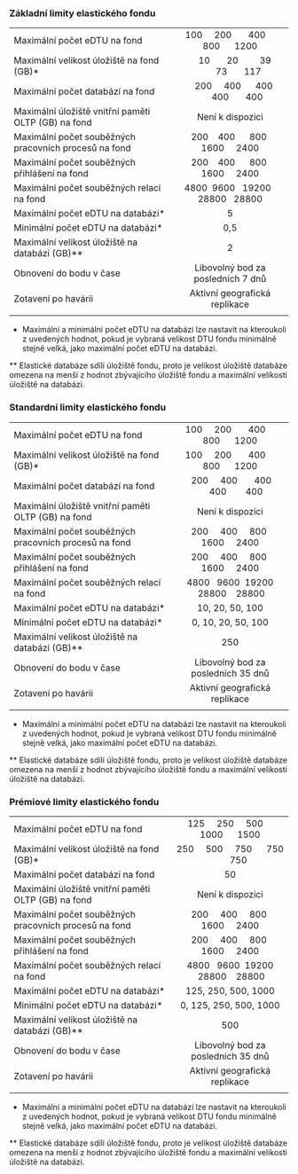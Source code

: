 
### <a name="basic-elastic-pool-limits"></a>Základní limity elastického fondu
|  |  |
| --- |:---:|
| Maximální počet eDTU na fond |&nbsp;100 &nbsp;&nbsp;&nbsp; 200 &nbsp;&nbsp;&nbsp;&nbsp;&nbsp; 400 &nbsp;&nbsp;&nbsp;&nbsp; 800 &nbsp;&nbsp;&nbsp;&nbsp; 1200 |
| Maximální velikost úložiště na fond (GB)* |&nbsp;&nbsp;&nbsp;&nbsp;10 &nbsp;&nbsp;&nbsp;&nbsp;&nbsp;&nbsp;20 &nbsp;&nbsp;&nbsp;&nbsp;&nbsp;&nbsp;&nbsp;&nbsp;39 &nbsp;&nbsp;&nbsp;&nbsp;&nbsp;&nbsp;&nbsp;73 &nbsp;&nbsp;&nbsp;&nbsp;&nbsp;&nbsp;117 |
| Maximální počet databází na fond |&nbsp;&nbsp;&nbsp;200 &nbsp;&nbsp;&nbsp;&nbsp;400 &nbsp;&nbsp;&nbsp;&nbsp;&nbsp;400 &nbsp;&nbsp;&nbsp;&nbsp;&nbsp;&nbsp;400 &nbsp;&nbsp;&nbsp;&nbsp;&nbsp;&nbsp;400 |
| Maximální úložiště vnitřní paměti OLTP (GB) na fond |Není k dispozici |
| Maximální počet souběžných pracovních procesů na fond |&nbsp;&nbsp;&nbsp;200 &nbsp;&nbsp; 400 &nbsp;&nbsp;&nbsp;&nbsp; 800 &nbsp;&nbsp;&nbsp; 1600 &nbsp;&nbsp;&nbsp;&nbsp;2400 |
| Maximální počet souběžných přihlášení na fond |&nbsp;&nbsp;&nbsp;200 &nbsp;&nbsp; 400 &nbsp;&nbsp;&nbsp;&nbsp; 800 &nbsp;&nbsp;&nbsp; 1600 &nbsp;&nbsp;&nbsp;&nbsp;2400 |
| Maximální počet souběžných relací na fond |4800 &nbsp;9600 &nbsp; 19200 &nbsp; 28800 &nbsp; 28800 |
| Maximální počet eDTU na databázi* |5 |
| Minimální počet eDTU na databázi* |0,5 |
| Maximální velikost úložiště na databázi (GB)** |2 |
| Obnovení do bodu v čase |Libovolný bod za posledních 7 dnů |
| Zotavení po havárii |Aktivní geografická replikace |
|  | |

* Maximální a minimální počet eDTU na databázi lze nastavit na kteroukoli z uvedených hodnot, pokud je vybraná velikost DTU fondu minimálně stejně velká, jako maximální počet eDTU na databázi. 

** Elastické databáze sdílí úložiště fondu, proto je velikost úložiště databáze omezena na menší z hodnot zbývajícího úložiště fondu a maximální velikosti úložiště na databázi.

### <a name="standard-elastic-pool-limits"></a>Standardní limity elastického fondu
|  |  |
| --- |:---:|
| Maximální počet eDTU na fond |&nbsp;100 &nbsp;&nbsp;&nbsp; 200 &nbsp;&nbsp;&nbsp;&nbsp;&nbsp; 400 &nbsp;&nbsp;&nbsp;&nbsp; 800 &nbsp;&nbsp;&nbsp;&nbsp; 1200 |
| Maximální velikost úložiště na fond (GB)* |&nbsp;100 &nbsp;&nbsp;&nbsp; 200 &nbsp;&nbsp;&nbsp;&nbsp;&nbsp; 400 &nbsp;&nbsp;&nbsp;&nbsp; 800 &nbsp;&nbsp;&nbsp;&nbsp; 1200 |
| Maximální počet databází na fond |&nbsp;200 &nbsp;&nbsp;&nbsp;&nbsp;400 &nbsp;&nbsp;&nbsp;&nbsp;&nbsp;&nbsp;400 &nbsp;&nbsp;&nbsp;&nbsp;&nbsp;400 &nbsp;&nbsp;&nbsp;&nbsp;&nbsp;&nbsp;&nbsp;400 |
| Maximální úložiště vnitřní paměti OLTP (GB) na fond |Není k dispozici |
| Maximální počet souběžných pracovních procesů na fond |&nbsp;&nbsp;200 &nbsp;&nbsp;&nbsp; 400 &nbsp;&nbsp;&nbsp; 800 &nbsp;&nbsp; 1600 &nbsp;&nbsp;&nbsp; 2400 |
| Maximální počet souběžných přihlášení na fond |&nbsp;&nbsp;200 &nbsp;&nbsp;&nbsp; 400 &nbsp;&nbsp;&nbsp; 800 &nbsp;&nbsp; 1600 &nbsp;&nbsp;&nbsp; 2400 |
| Maximální počet souběžných relací na fond |4800 &nbsp; 9600 &nbsp;19200 &nbsp;28800 &nbsp;&nbsp; 28800 |
| Maximální počet eDTU na databázi* |10, 20, 50, 100 |
| Minimální počet eDTU na databázi* |0, 10, 20, 50, 100 |
| Maximální velikost úložiště na databázi (GB)** |250 |
| Obnovení do bodu v čase |Libovolný bod za posledních 35 dnů |
| Zotavení po havárii |Aktivní geografická replikace |
|  | |

* Maximální a minimální počet eDTU na databázi lze nastavit na kteroukoli z uvedených hodnot, pokud je vybraná velikost DTU fondu minimálně stejně velká, jako maximální počet eDTU na databázi. 

** Elastické databáze sdílí úložiště fondu, proto je velikost úložiště databáze omezena na menší z hodnot zbývajícího úložiště fondu a maximální velikosti úložiště na databázi.

### <a name="premium-elastic-pool-limits"></a>Prémiové limity elastického fondu
|  |  |
| --- |:---:|
| Maximální počet eDTU na fond |125 &nbsp;&nbsp;&nbsp; 250 &nbsp;&nbsp;&nbsp; 500 &nbsp;&nbsp;&nbsp; 1000 &nbsp;&nbsp;&nbsp; &nbsp;1500 |
| Maximální velikost úložiště na fond (GB)* |250 &nbsp;&nbsp;&nbsp; 500 &nbsp;&nbsp;&nbsp; 750 &nbsp;&nbsp;&nbsp;&nbsp; 750 &nbsp;&nbsp;&nbsp;&nbsp;&nbsp;&nbsp; 750 |
| Maximální počet databází na fond |50 |
| Maximální úložiště vnitřní paměti OLTP (GB) na fond |Není k dispozici |
| Maximální počet souběžných pracovních procesů na fond |&nbsp;&nbsp;200 &nbsp;&nbsp;&nbsp; 400 &nbsp;&nbsp;&nbsp; 800 &nbsp;&nbsp; 1600 &nbsp;&nbsp;&nbsp; 2400 |
| Maximální počet souběžných přihlášení na fond |&nbsp;&nbsp;200 &nbsp;&nbsp;&nbsp; 400 &nbsp;&nbsp;&nbsp; 800 &nbsp;&nbsp; 1600 &nbsp;&nbsp;&nbsp; 2400 |
| Maximální počet souběžných relací na fond |4800 &nbsp; 9600 &nbsp;19200 &nbsp;28800 &nbsp;&nbsp; 28800 |
| Maximální počet eDTU na databázi* |125, 250, 500, 1000 |
| Minimální počet eDTU na databázi* |0, 125, 250, 500, 1000 |
| Maximální velikost úložiště na databázi (GB)** |500 |
| Obnovení do bodu v čase |Libovolný bod za posledních 35 dnů |
| Zotavení po havárii |Aktivní geografická replikace |
|  | |

* Maximální a minimální počet eDTU na databázi lze nastavit na kteroukoli z uvedených hodnot, pokud je vybraná velikost DTU fondu minimálně stejně velká, jako maximální počet eDTU na databázi. 

** Elastické databáze sdílí úložiště fondu, proto je velikost úložiště databáze omezena na menší z hodnot zbývajícího úložiště fondu a maximální velikosti úložiště na databázi.



<!--HONumber=Nov16_HO2-->



